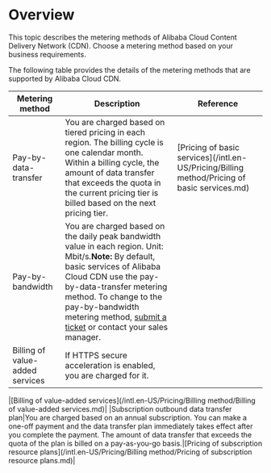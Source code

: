 # Overview

This topic describes the metering methods of Alibaba Cloud Content Delivery Network \(CDN\). Choose a metering method based on your business requirements.

The following table provides the details of the metering methods that are supported by Alibaba Cloud CDN.

|Metering method|Description|Reference|
|---------------|-----------|---------|
|Pay-by-data-transfer|You are charged based on tiered pricing in each region. The billing cycle is one calendar month. Within a billing cycle, the amount of data transfer that exceeds the quota in the current pricing tier is billed based on the next pricing tier.|[Pricing of basic services](/intl.en-US/Pricing/Billing method/Pricing of basic services.md)|
|Pay-by-bandwidth|You are charged based on the daily peak bandwidth value in each region. Unit: Mbit/s.**Note:** By default, basic services of Alibaba Cloud CDN use the pay-by-data-transfer metering method. To change to the pay-by-bandwidth metering method, [submit a ticket](https://workorder-intl.console.aliyun.com/?spm=5176.2020520001.aliyun_topbar.18.dbd44bd3e4f845#/ticket/createIndex) or contact your sales manager. |
|Billing of value-added services|If HTTPS secure acceleration is enabled, you are charged for it.

|[Billing of value-added services](/intl.en-US/Pricing/Billing method/Billing of value-added services.md)|
|Subscription outbound data transfer plan|You are charged based on an annual subscription. You can make a one-off payment and the data transfer plan immediately takes effect after you complete the payment. The amount of data transfer that exceeds the quota of the plan is billed on a pay-as-you-go basis.|[Pricing of subscription resource plans](/intl.en-US/Pricing/Billing method/Pricing of subscription resource plans.md)|

